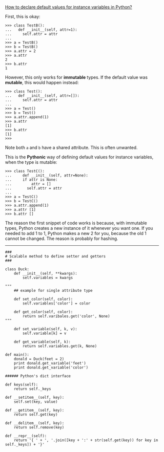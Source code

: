 [How to declare default values for instance variables in Python?](http://stackoverflow.com/questions/2681243/how-should-i-declare-default-values-for-instance-variables-in-python)

First, this is okay:  
```
>>> class TestB(): 
...   def __init__(self, attr=1): 
...     self.attr = attr 
... 
>>> a = TestB() 
>>> b = TestB() 
>>> a.attr = 2 
>>> a.attr 
2 
>>> b.attr 
1
```  
However, this only works for **immutable** types. If the default value was **mutable**, this would happen instead:  
```
>>> class Test(): 
...   def __init__(self, attr=[]): 
...     self.attr = attr 
...
>>> a = Test() 
>>> b = Test() 
>>> a.attr.append(1) 
>>> a.attr 
[1] 
>>> b.attr 
[1] 
>>> 
```  
Note both `a` and `b` have a shared attribute. This is often unwanted.  

This is the **Pythonic** way of defining default values for instance variables, when the type is mutable:
```
>>> class TestC(): 
... 	def __init__(self, attr=None): 
...   	if attr is None: 
...     	attr = [] 
... 	  self.attr = attr 
... 
>>> a = TestC() 
>>> b = TestC() 
>>> a.attr.append(1) 
>>> a.attr [1] 
>>> b.attr []
```
The reason the first snippet of code works is because, with immutable types, Python creates a new instance of it whenever you want one. If you needed to add 1 to 1, Python makes a new 2 for you, because the old 1 cannot be changed. The reason is probably for hashing.

---

```
###
# Scalable method to define setter and getters
###

class Duck:
	def __init__(self, **kwargs):
		self.variables = kwargs
		
"""
	## example for single attribute type
	
	def set_color(self, color):
		self.variables['color'] = color
	
	def get_color(self, color):
		return self.varibales.get('color', None)
"""

	def set_variable(self, k, v):
		self.variable[k] = v
	
	def get_variable(self, k):
		return self.variables.get(k, None)
	
def main():
	donald = Duck(feet = 2)
	print donald.get_variable('feet')
	print donald.get_variable('color')

###### Python's dict interface

def keys(self):
	return self._keys

def __setitem__(self, key):
	self.set(key, value)

def __getitem__(self, key):
	return self.get(key)

def __delitem__(self, key):
	return self.remove(key)

def __repr__(self):
	return '{ ' + ', '.join([key + ':' + str(self.get(key)) for key in self._keys]) + '}'
```
